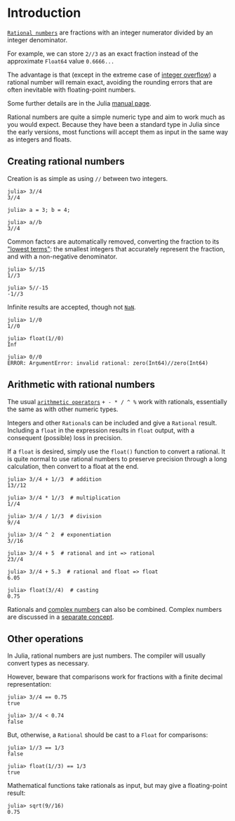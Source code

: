 # Introduction

[`Rational numbers`][rational] are fractions with an integer numerator divided by an integer denominator.

For example, we can store `2//3` as an exact fraction instead of the approximate `Float64` value `0.6666...`

The advantage is that (except in the extreme case of [integer overflow][integer-overflow]) a rational number will remain exact, avoiding the rounding errors that are often inevitable with floating-point numbers.

Some further details are in the Julia [manual page][julia-rational].

Rational numbers are quite a simple numeric type and aim to work much as you would expect.
Because they have been a standard type in Julia since the early versions, most functions will accept them as input in the same way as integers and floats.

## Creating rational numbers

Creation is as simple as using `//` between two integers.

```julia-repl
julia> 3//4
3//4

julia> a = 3; b = 4;

julia> a//b
3//4
```

Common factors are automatically removed, converting the fraction to its ["lowest terms"][lowest-terms]: the smallest integers that accurately represent the fraction, and with a non-negative denominator.

```julia-repl
julia> 5//15
1//3

julia> 5//-15
-1//3
```

Infinite results are accepted, though not [`NaN`][NaN].

```julia-repl
julia> 1//0
1//0

julia> float(1//0)
Inf

julia> 0//0
ERROR: ArgumentError: invalid rational: zero(Int64)//zero(Int64)
```

## Arithmetic with rational numbers

The usual [`arithmetic operators`][operators] `+ - * / ^ %` work with rationals, essentially the same as with other numeric types.

Integers and other `Rational`s can be included and give a `Rational` result.
Including a `float` in the expression results in `float` output, with a consequent (possible) loss in precision.

If a `float` is desired, simply use the `float()` function to convert a rational.
It is quite normal to use rational numbers to preserve precision through a long calculation, then convert to a float at the end.

```julia-repl
julia> 3//4 + 1//3  # addition
13//12

julia> 3//4 * 1//3  # multiplication
1//4

julia> 3//4 / 1//3  # division
9//4

julia> 3//4 ^ 2  # exponentiation
3//16

julia> 3//4 + 5  # rational and int => rational
23//4

julia> 3//4 + 5.3  # rational and float => float
6.05

julia> float(3//4)  # casting
0.75
```

Rationals and [complex numbers][complex] can also be combined.
Complex numbers are discussed in a [separate concept][complex-concept].

## Other operations

In Julia, rational numbers are just numbers.
The compiler will usually convert types as necessary.

However, beware that comparisons work for fractions with a finite decimal representation:

```julia-repl
julia> 3//4 == 0.75
true

julia> 3//4 < 0.74
false
```

But, otherwise, a `Rational` should be cast to a `Float` for comparisons:

```julia-repl
julia> 1//3 == 1/3
false

julia> float(1//3) == 1/3
true
```

Mathematical functions take rationals as input, but may give a floating-point result:

```julia-repl
julia> sqrt(9//16)
0.75
```

[rational]: https://en.wikipedia.org/wiki/Rational_number
[julia-rational]: https://docs.julialang.org/en/v1/manual/complex-and-rational-numbers/#Rational-Numbers
[lowest-terms]: https://en.wikipedia.org/wiki/Fraction#Simplifying_(reducing)_fractions
[NaN]: https://en.wikipedia.org/wiki/NaN
[complex]: https://en.wikipedia.org/wiki/Complex_number
[operators]: https://docs.julialang.org/en/v1/manual/mathematical-operations/#Arithmetic-Operators
[0.30000000000000004]: https://0.30000000000000004.com/
[integer-overflow]: https://en.wikipedia.org/wiki/Integer_overflow
[complex-concept]: https://exercism.org/tracks/julia/concepts/complex-numbers
